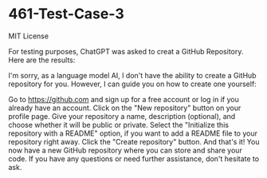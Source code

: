 # 461-Test-Case-3

MIT License

For testing purposes, ChatGPT was asked to creat a GitHub Repository. Here are the results:

I'm sorry, as a language model AI, I don't have the ability to create a GitHub repository for you. However, I can guide you on how to create one yourself:

Go to https://github.com and sign up for a free account or log in if you already have an account.
Click on the "New repository" button on your profile page.
Give your repository a name, description (optional), and choose whether it will be public or private.
Select the "Initialize this repository with a README" option, if you want to add a README file to your repository right away.
Click the "Create repository" button.
And that's it! You now have a new GitHub repository where you can store and share your code. If you have any questions or need further assistance, don't hesitate to ask.



